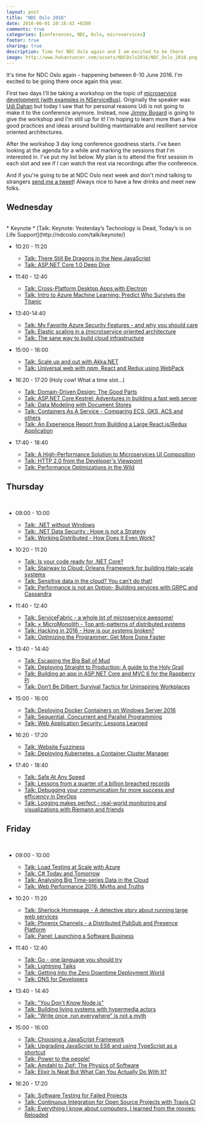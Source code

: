 ```yaml
---
layout: post
title: "NDC Oslo 2016"
date: 2016-06-01 20:16:43 +0200
comments: true
categories: [conferences, NDC, Oslo, microservices]
footer: true
sharing: true
description: Time for NDC Oslo again and I am excited to be there
image: http://www.hakantuncer.com/assets/NDCOslo2016/NDC_Oslo_2016.png 
---
```


It's time for NDC Oslo again - happening between 6-10 June 2016. I'm excited to be going there once again 
this year.

First two days I'll be taking a workshop on the topic of [microservice development (with examples in NServiceBus)](http://ndcoslo.com/workshop/microservice-development-with-examples-in-nservicebus/).
Originally the speaker was [Udi Dahan](https://twitter.com/UdiDahan) but today I saw that for 
personal reasons Udi is not going to make it to the conference anymore. Instead, now [Jimmy Bogard](https://twitter.com/jbogard) 
is going to give the workshop and I'm still up for it! I'm hoping to learn more than a few good practices and ideas
around building maintainable and resillient service oriented architectures.

After the workshop 3 day long conference goodness starts. I've been looking at the agenda for a while and marking 
the sessions that I'm interested in. I've put my list below. My plan is to attend the first session 
in each slot and see if I can watch the rest via recordings after the conference.

And if you're going to be at NDC Oslo next week and don't mind talking to strangers [send me a tweet](https://twitter.com/hakant)! 
Always nice to have a few drinks and meet new folks.

## Wednesday
<br/>
* Keynote
  * [Talk: Keynote: Yesterday’s Technology is Dead, Today’s is on Life Support](http://ndcoslo.com/talk/keynote/)

* 10:20 - 11:20
  * [Talk: There Still Be Dragons in the New JavaScript](http://ndcoslo.com/talk/dragons_in_new_javascript/)
  * [Talk: ASP.NET Core 1.0 Deep Dive](http://ndcoslo.com/talk/asp.net-core-1.0-deep-dive/)
  
* 11:40 - 12:40
  * [Talk: Cross-Platform Desktop Apps with Electron](http://ndcoslo.com/talk/cross-platform-desktop-apps-with-electron/)
  * [Talk: Intro to Azure Machine Learning: Predict Who Survives the Titanic](http://ndcoslo.com/talk/intro-to-azure-machine-learning-predict-who-survives-the-titanic/)
  
* 13:40-14:40
  * [Talk: My Favorite Azure Security Features - and why you should care](http://ndcoslo.com/talk/my-favorite-azure-security-features-and-why-you-should-care/)
  * [Talk: Elastic scaling in a (micro)service oriented architecture](http://ndcoslo.com/talk/elastic-scaling-in-a-microservice-oriented-architecture/)
  * [Talk: The sane way to build cloud infrastructure](http://ndcoslo.com/talk/the-sane-way-to-build-cloud-infrastructure/)
  
* 15:00 - 16:00
  * [Talk: Scale up and out with Akka.NET](http://ndcoslo.com/talk/scale-up-and-out-with-akka-net/)
  * [Talk: Universal web with npm, React and Redux using WebPack](http://ndcoslo.com/talk/universal-web-with-npm-react-and-redux-using-webpack/)
  
* 16:20 - 17:20 (Holy cow! What a time slot...)
  * [Talk: Domain-Driven Design: The Good Parts](http://ndcoslo.com/talk/domain-driven-design-the-good-parts/)
  * [Talk: ASP.NET Core Kestrel: Adventures in building a fast web server](http://ndcoslo.com/talk/asp.net-core-kestrel-adventures-in-building-a-fast-web-server/)
  * [Talk: Data Modeling with Document Stores](http://ndcoslo.com/talk/data-modeling-with-document-stores/)
  * [Talk: Containers As A Service - Comparing ECS, GKS, ACS and others](http://ndcoslo.com/talk/containers-as-a-service-comparing-ecs-gks-acs-and-others/)
  * [Talk: An Experience Report from Building a Large React.js/Redux Application](http://ndcoslo.com/talk/an-experience-report-from-building-a-large-react-js-redux-application/)
  
* 17:40 - 18:40
  * [Talk: A High-Performance Solution to Microservices UI Composition](http://ndcoslo.com/talk/a-high-performance-solution-to-microservices-ui-composition/)
  * [Talk: HTTP 2.0 from the Developer's Viewpoint](http://ndcoslo.com/talk/http-2-0-from-the-developers-viewpoint/)
  * [Talk: Performance Optimizations in the Wild](http://ndcoslo.com/talk/performance-optimizations-in-the-wild/)

## Thursday
<br/>

* 09:00 - 10:00
  * [Talk: .NET without Windows](http://ndcoslo.com/talk/net-without-windows/)
  * [Talk: .NET Data Security : Hope is not a Strategy](http://ndcoslo.com/talk/net-data-security-hope-is-not-a-strategy/)
  * [Talk: Working Distributed - How Does It Even Work?](http://ndcoslo.com/talk/working-distributed-how-does-it-even-work/)
  
* 10:20 - 11:20
  * [Talk: Is your code ready for .NET Core?](http://ndcoslo.com/talk/is-your-code-ready-for-net-core/)
  * [Talk: Stairway to Cloud: Orleans Framework for building Halo-scale systems](http://ndcoslo.com/talk/stairway-to-cloud-orleans-framework-for-building-halo-scale-systems/)
  * [Talk: Sensitive data in the cloud? You can’t do that!](http://ndcoslo.com/talk/sensitive-data-in-the-cloud-you-cant-do-that/)
  * [Talk: Performance is not an Option- Building services with GRPC and Cassandra](http://ndcoslo.com/talk/performance-is-not-an-option-building-services-with-grpc-and-cassandra/)
  
* 11:40 - 12:40
  * [Talk: ServiceFabric - a whole lot of microservice awesome!](http://ndcoslo.com/talk/servicefabric-a-whole-lot-of-microservice-awesome/)
  * [Talk: × MicroMonolith - Top anti-patterns of distributed systems](http://ndcoslo.com/talk/micromonolith-top-anti-patterns-of-distributed-systems/)
  * [Talk: Hacking in 2016 - How is our systems broken?](http://ndcoslo.com/talk/hacking-in-2016-how-is-our-systems-broken/)
  * [Talk: Optimizing the Programmer: Get More Done Faster](http://ndcoslo.com/talk/optimizing-the-programmer-get-more-done-faster/)
  
* 13:40 - 14:40
  * [Talk: Escaping the Big Ball of Mud](http://ndcoslo.com/talk/escaping-the-big-ball-of-mud/)
  * [Talk: Deploying Straight to Production: A guide to the Holy Grail](http://ndcoslo.com/talk/deploying-straight-to-production-a-guide-to-the-holy-grail/)
  * [Talk: Building an app in ASP.NET Core and MVC 6 for the Raspberry Pi](http://ndcoslo.com/talk/building-an-app-in-asp-net-core-and-mvc-6-for-the-raspberry-pi/)
  * [Talk: Don’t Be Dilbert: Survival Tactics for Uninspiring Workplaces](http://ndcoslo.com/talk/dont-be-dilbert-survival-tactics-for-uninspiring-workplaces/)
  
* 15:00 - 16:00
  * [Talk: Deploying Docker Containers on Windows Server 2016](http://ndcoslo.com/talk/deploying-docker-containers-on-windows-server-2016/)
  * [Talk: Sequential, Concurrent and Parallel Programming](http://ndcoslo.com/talk/sequential-concurrent-and-parallel-programming/)
  * [Talk: Web Application Security: Lessons Learned](http://ndcoslo.com/talk/web-application-security-lessons-learned/)
  
* 16:20 - 17:20
  * [Talk: Website Fuzziness](http://ndcoslo.com/talk/website-fuzziness/)
  * [Talk: Deploying Kubernetes, a Container Cluster Manager](http://ndcoslo.com/talk/deploying-kubernetes-a-container-cluster-manager/)
  
* 17:40 - 18:40
  * [Talk: Safe At Any Speed](http://ndcoslo.com/talk/safe-at-any-speed/)
  * [Talk: Lessons from a quarter of a billion breached records](http://ndcoslo.com/talk/lessons-from-a-quarter-of-a-billion-breached-records/)
  * [Talk: Debugging your communication for more success and efficiency in DevOps](http://ndcoslo.com/talk/debugging-your-communication-for-more-success-and-efficiency-in-devops/)
  * [Talk: Logging makes perfect - real-world monitoring and visualizations with Riemann and friends](http://ndcoslo.com/talk/logging-makes-perfect-real-world-monitoring-and-visualizations-with-riemann-and-friends/)

## Friday
<br/>

* 09:00 - 10:00
  * [Talk: Load Testing at Scale with Azure](http://ndcoslo.com/talk/load-testing-at-scale-with-azure/)
  * [Talk: C# Today and Tomorrow](http://ndcoslo.com/talk/c-today-and-tomorrow/)
  * [Talk: Analysing Big Time-series Data in the Cloud](http://ndcoslo.com/talk/analysing-big-time-series-data-in-the-cloud/)
  * [Talk: Web Performance 2016: Myths and Truths](http://ndcoslo.com/talk/web-performance-2016-myths-and-truths/)

* 10:20 - 11:20
  * [Talk: Sherlock Homepage - A detective story about running large web services](http://ndcoslo.com/talk/sherlock-homepage-a-detective-story-about-running-large-web-services/)
  * [Talk: Phoenix Channels - a Distributed PubSub and Presence Platform](http://ndcoslo.com/talk/phoenix_channels/)
  * [Talk: Panel: Launching a Software Business](http://ndcoslo.com/talk/panel-launching-a-software-business/)

* 11:40 - 12:40
  * [Talk: Go - one language you should try](http://ndcoslo.com/talk/go-one-language-you-should-try/)
  * [Talk: Lightning Talks](http://ndcoslo.com/talk/lightning-talks-2/)
  * [Talk: Getting Into the Zero Downtime Deployment World](http://ndcoslo.com/talk/getting-into-the-zero-downtime-deployment-world/)
  * [Talk: DNS for Developers](http://ndcoslo.com/talk/dns-for-developers/)

* 13:40 - 14:40
  * [Talk: "You Don't Know Node.js"](http://ndcoslo.com/talk/you-dont-know-node-js/)
  * [Talk: Building living systems with hypermedia actors](http://ndcoslo.com/talk/building-living-systems-with-hypermedia-actors/)
  * [Talk: "Write once, run everywhere" is not a myth](http://ndcoslo.com/talk/write-once-run-everywhere-is-not-a-myth/)

* 15:00 - 16:00
  * [Talk: Choosing a JavaScript Framework](http://ndcoslo.com/talk/choosing-a-javascript-framework/)
  * [Talk: Upgrading JavaScript to ES6 and using TypeScript as a shortcut](http://ndcoslo.com/talk/upgrading-javascript-to-es6-and-using-typescript-as-a-shortcut/)
  * [Talk: Power to the people!](http://ndcoslo.com/talk/power-to-the-people/)
  * [Talk: Amdahl to Zipf: The Physics of Software](http://ndcoslo.com/talk/amdahl-to-zipf-the-physics-of-software/)
  * [Talk: Elixir Is Neat But What Can You Actually Do With It?](http://ndcoslo.com/talk/elixir-is-neat-but-what-can-you-actually-do-with-it/)

* 16:20 - 17:20
  * [Talk: Software Testing for Failed Projects](http://ndcoslo.com/talk/software-testing-for-failed-projects/)
  * [Talk: Continuous Integration for Open Source Projects with Travis CI](http://ndcoslo.com/talk/continuous-integration-for-open-source-projects-with-travis-ci/)
  * [Talk: Everything I know about computers, I learned from the movies: Reloaded](http://ndcoslo.com/talk/everything-i-know-about-computers-i-learned-from-the-movies-reloaded/) 




